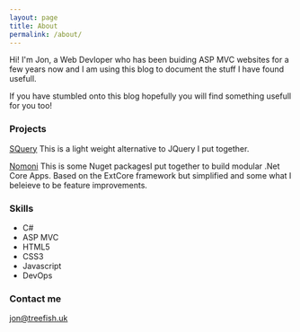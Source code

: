 ```yaml
---
layout: page
title: About
permalink: /about/
---
```


Hi! I'm Jon, a Web Devloper who has been buiding ASP MVC websites for a few years now and I am using this blog to document the stuff I have found usefull. 

If you have stumbled onto this blog hopefully you will find something usefull for you too!  

### Projects

[SQuery](http://treefish.uk/SQuery)
This is a light weight alternative to JQuery I put together.

[Nomoni](https://treefish.uk/nomoni/)
This is some Nuget packagesI put together to build modular .Net Core Apps. Based on the ExtCore framework but simplified and some what I beleieve to be feature improvements.

### Skills

* C#
* ASP MVC
* HTML5
* CSS3
* Javascript
* DevOps

### Contact me

[jon@treefish.uk](mailto:jon@treefish.uk)